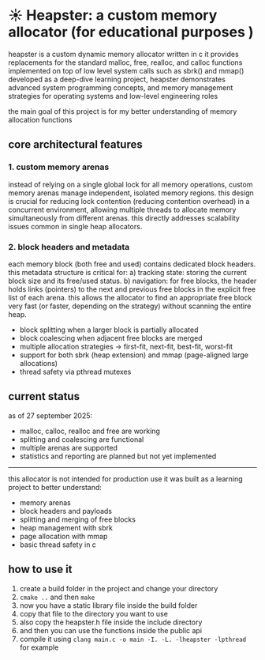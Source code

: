 # ☀︎ Heapster: a custom memory allocator (for educational purposes )
heapster is a custom dynamic memory allocator written in c
it provides replacements for the standard malloc, free, realloc, and calloc functions implemented on top of low level system calls such as sbrk() and mmap()
developed as a deep-dive learning project, heapster demonstrates advanced system programming concepts, and memory management strategies for operating systems and low-level engineering roles

the main goal of this project is for my better understanding of memory allocation functions

 ## core architectural features
 
### 1. custom memory arenas
instead of relying on a single global lock for all memory operations, custom memory arenas manage independent, isolated memory regions. this design is crucial for reducing lock contention (reducing contention overhead) in a concurrent environment, allowing multiple threads to allocate memory simultaneously from different arenas. this directly addresses scalability issues common in single heap allocators.

### 2. block headers and metadata
each memory block (both free and used) contains dedicated block headers. this metadata structure is critical for: 
a) tracking state: storing the current block size and its free/used status.
b) navigation: for free blocks, the header holds links (pointers) to the next and previous free blocks in the explicit free list of each arena. this allows the allocator to find an appropriate free block very fast (or faster, depending on the strategy) without scanning the entire heap.


- block splitting when a larger block is partially allocated
- block coalescing when adjacent free blocks are merged
- multiple allocation strategies -> first-fit, next-fit, best-fit, worst-fit
- support for both sbrk (heap extension) and mmap (page-aligned large allocations)
- thread safety via pthread mutexes

## current status
as of 27 september 2025:
- malloc, calloc, realloc and free are working
- splitting and coalescing are functional
- multiple arenas are supported
- statistics and reporting are planned but not yet implemented

---
this allocator is not intended for production use 
it was built as a learning project to better understand:

- memory arenas
- block headers and payloads
- splitting and merging of free blocks
- heap management with sbrk
- page allocation with mmap
- basic thread safety in c

## how to use it
1. create a build folder in the project and change your directory
2. `cmake ..` and then `make`
3. now you have a static library file inside the build folder
4. copy that file to the directory you want to use
5. also copy the heapster.h file inside the include directory
6. and then you can use the functions inside the public api
7. compile it using `clang main.c -o main -I. -L. -lheapster -lpthread` for example


